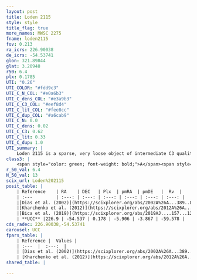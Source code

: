 ```yaml
---
layout: post
title: Loden 2115
style: style
title_flag: true
more_names: MWSC 2275
fname: loden2115
fov: 0.213
ra_icrs: 226.90038
de_icrs: -54.53741
glon: 321.89844
glat: 3.20948
r50: 6.4
plx: 0.1785
UTI: "0.26"
UTI_COLOR: "#fdd9c3"
UTI_C_N_COL: "#e0a6b3"
UTI_C_dens_COL: "#e3a9b3"
UTI_C_C3_COL: "#eef8d4"
UTI_C_lit_COL: "#fee8cc"
UTI_C_dup_COL: "#a6cab9"
UTI_C_N: 0.0
UTI_C_dens: 0.02
UTI_C_C3: 0.62
UTI_C_lit: 0.33
UTI_C_dup: 1.0
UTI_summary: |
    Loden 2115 is a sparse, very loose object of intermediate C3 quality. It is poorly studied in the literature, with no articles listed in the last 6 years.<br><br><span style="color: #99180f; font-weight: bold;">Warning: </span>contains less than 25 stars with <i>P>0.5</i> estimated.
class3: |
    <span style="color: green; font-weight: bold;">A</span><span style="color: red; font-weight: bold;">C</span>
r_50_val: 6.4
N_50_val: 13
scix_url: Loden%202115
posit_table: |
    | Reference    | RA    | DEC   | Plx  | pmRA  | pmDE   |  Rv  |
    | :---         | :---: | :---: | :---: | :---: | :---: | :---: |
    |[Dias et al. (2002)](https://scixplorer.org/abs/2002A%26A...389..871D) | 226.925 | -54.5 | -- | -7.58 | -2.72 | -- |
    |[Kharchenko et al. (2012)](https://scixplorer.org/abs/2012A%26A...543A.156K) | 226.928 | -54.522 | -- | -7.78 | -0.59 | -- |
    |[Bica et al. (2019)](https://scixplorer.org/abs/2019AJ....157...12B) | 226.935 | -54.522 | -- | -- | -- | -- |
    | **UCC** |226.9 | -54.537 | 0.178 | -5.906 | -3.867 | -59.578 | 
cds_radec: 226.90038,-54.53741
carousel: UCC
fpars_table: |
    | Reference |  Values |
    | :---  |  :---:  |
    | [Dias et al. (2002)](https://scixplorer.org/abs/2002A%26A...389..871D) | `E(B-V)=0.677, Dist=1434.0, Age=8.96` |
    | [Kharchenko et al. (2012)](https://scixplorer.org/abs/2012A%26A...543A.156K) | `e_bv=0.677, distance=1434, log_age=8.96` |
shared_table: |
    
---
```

